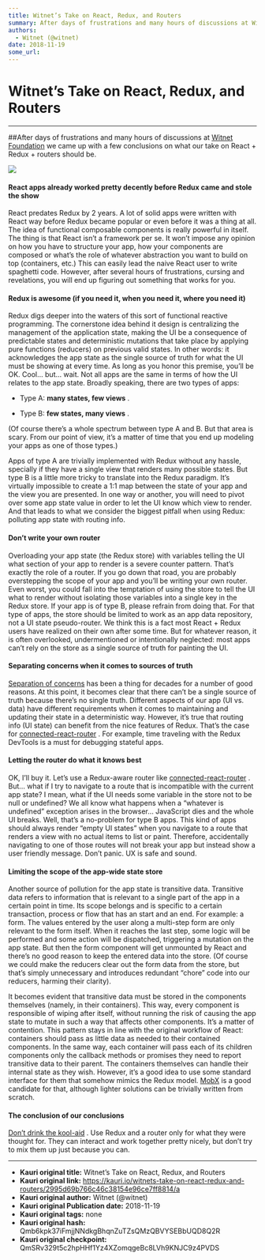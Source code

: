 ```yaml
---
title: Witnet’s Take on React, Redux, and Routers 
summary: After days of frustrations and many hours of discussions at Witnet Foundation we came up with a few conclusions on what our take on React + Redux + routers should be. React apps already worked pretty decently before Redux came and stole the show React predates Redux by 2 years. A lot of solid apps were written with React way before Redux became popular or even before it was a thing at all. The idea of functional composable components is really powerful in itself. The thing is that React isn’t a
authors:
  - Witnet (@witnet)
date: 2018-11-19
some_url: 
---
```


# Witnet’s Take on React, Redux, and Routers 



----

##After days of frustrations and many hours of discussions at [Witnet Foundation](https://medium.com/witnet) we came up with a few conclusions on what our take on React + Redux + routers should be.

![](https://cdn-images-1.medium.com/max/1600/0*6oPjPw8RuuV-6m_d.png)


#### React apps already worked pretty decently before Redux came and stole the show
React predates Redux by 2 years. A lot of solid apps were written with React way before Redux became popular or even before it was a thing at all. The idea of functional composable components is really powerful in itself.
The thing is that React isn’t a framework per se. It won’t impose any opinion on how you have to structure your app, how your components are composed or what’s the role of whatever abstraction you want to build on top (containers, etc.)
This can easily lead the naive React user to write spaghetti code. However, after several hours of frustrations, cursing and revelations, you will end up figuring out something that works for you.

#### Redux is awesome (if you need it, when you need it, where you need it)
Redux digs deeper into the waters of this sort of functional reactive programming. The cornerstone idea behind it design is centralizing the management of the application state, making the UI be a consequence of predictable states and deterministic mutations that take place by applying pure functions (reducers) on previous valid states.
In other words: it acknowledges the app state as the single source of truth for what the UI must be showing at every time. As long as you honor this premise, you’ll be OK.
Cool… but… wait. Not all apps are the same in terms of how the UI relates to the app state. Broadly speaking, there are two types of apps:



 * Type A: **many states, few views** .

 * Type B: **few states, many views** .
 
(Of course there’s a whole spectrum between type A and B. But that area is scary. From our point of view, it’s a matter of time that you end up modeling your apps as one of those types.)
 
Apps of type A are trivially implemented with Redux without any hassle, specially if they have a single view that renders many possible states.
But type B is a little more tricky to translate into the Redux paradigm. It’s virtually impossible to create a 1:1 map between the state of your app and the view you are presented. In one way or another, you will need to pivot over some app state value in order to let the UI know which view to render. And that leads to what we consider the biggest pitfall when using Redux: polluting app state with routing info.

#### Don’t write your own router
Overloading your app state (the Redux store) with variables telling the UI what section of your app to render is a severe counter pattern. That’s exactly the role of a router. If you go down that road, you are probably overstepping the scope of your app and you’ll be writing your own router.
Even worst, you could fall into the temptation of using the store to tell the UI what to render without isolating those variables into a single key in the Redux store. If your app is of type B, please refrain from doing that. For that type of apps, the store should be limited to work as an app data repository, not a UI state pseudo-router.
We think this is a fact most React + Redux users have realized on their own after some time. But for whatever reason, it is often overlooked, undermentioned or intentionally neglected: most apps can’t rely on the store as a single source of truth for painting the UI.

#### Separating concerns when it comes to sources of truth
 
[Separation of concerns](https://en.wikipedia.org/wiki/Separation_of_concerns)
 has been a thing for decades for a number of good reasons.
At this point, it becomes clear that there can’t be a single source of truth because there’s no single truth. Different aspects of our app (UI vs. data) have different requirements when it comes to maintaining and updating their state in a deterministic way.
However, it’s true that routing info (UI state) can benefit from the nice features of Redux. That’s the case for 
[connected-react-router](https://github.com/supasate/connected-react-router)
 . For example, time traveling with the Redux DevTools is a must for debugging stateful apps.

#### Letting the router do what it knows best
OK, I’ll buy it. Let’s use a Redux-aware router like 
[connected-react-router](https://github.com/supasate/connected-react-router)
 . But… what if I try to navigate to a route that is incompatible with the current app state? I mean, what if the UI needs some variable in the store not to be null or undefined? We all know what happens when a “whatever is undefined” exception arises in the browser… JavaScript dies and the whole UI breaks.
Well, that’s a no-problem for type B apps. This kind of apps should always render “empty UI states” when you navigate to a route that renders a view with no actual items to list or paint. Therefore, accidentally navigating to one of those routes will not break your app but instead show a user friendly message. Don’t panic. UX is safe and sound.

#### Limiting the scope of the app-wide state store
Another source of pollution for the app state is transitive data. Transitive data refers to information that is relevant to a single part of the app in a certain point in time. Its scope belongs and is specific to a certain transaction, process or flow that has an start and an end.
For example: a form. The values entered by the user along a multi-step form are only relevant to the form itself. When it reaches the last step, some logic will be performed and some action will be dispatched, triggering a mutation on the app state. But then the form component will get unmounted by React and there’s no good reason to keep the entered data into the store. (Of course we could make the reducers clear out the form data from the store, but that’s simply unnecessary and introduces redundant “chore” code into our reducers, harming their clarity).

It becomes evident that transitive data must be stored in the components themselves (namely, in their containers). This way, every component is responsible of wiping after itself, without running the risk of causing the app state to mutate in such a way that affects other components. It’s a matter of contention.
This pattern stays in line with the original workflow of React: containers should pass as little data as needed to their contained components. In the same way, each container will pass each of its children components only the callback methods or promises they need to report transitive data to their parent.
The containers themselves can handle their internal state as they wish. However, it’s a good idea to use some standard interface for them that somehow mimics the Redux model. 
[MobX](https://github.com/mobxjs/mobx)
 is a good candidate for that, although lighter solutions can be trivially written from scratch.

#### The conclusion of our conclusions
 
[Don’t drink the kool-aid](https://en.wikipedia.org/wiki/Drinking_the_Kool-Aid)
 . Use Redux and a router only for what they were thought for. They can interact and work together pretty nicely, but don’t try to mix them up just because you can.



---

- **Kauri original title:** Witnet’s Take on React, Redux, and Routers 
- **Kauri original link:** https://kauri.io/witnets-take-on-react-redux-and-routers/2995d69b766c46c38154e96ce7ff8814/a
- **Kauri original author:** Witnet (@witnet)
- **Kauri original Publication date:** 2018-11-19
- **Kauri original tags:** none
- **Kauri original hash:** Qmb6kpk37iFmjjNNdkgBhqnZuTZsQMzQBVYSEBbUQD8Q2R
- **Kauri original checkpoint:** QmSRv329t5c2hpHHf1Yz4XZomqgeBc8LVh9KNJC9z4PVDS



